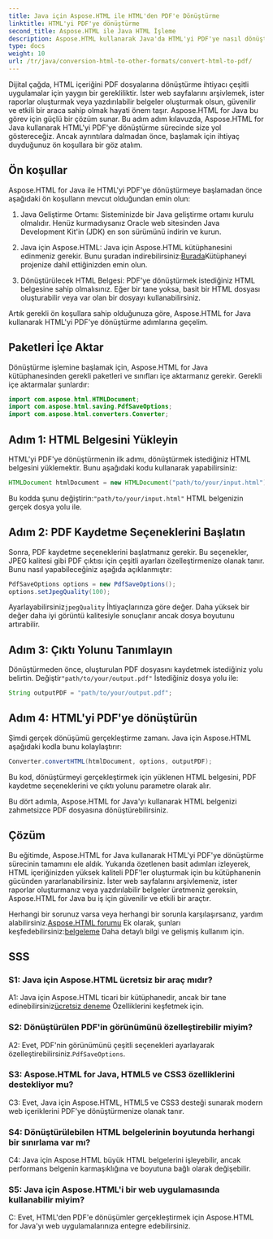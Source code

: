 ```yaml
---
title: Java için Aspose.HTML ile HTML'den PDF'e Dönüştürme
linktitle: HTML'yi PDF'ye dönüştürme
second_title: Aspose.HTML ile Java HTML İşleme
description: Aspose.HTML kullanarak Java'da HTML'yi PDF'ye nasıl dönüştüreceğinizi öğrenin. HTML içeriğinizden zahmetsizce yüksek kaliteli PDF'ler oluşturun.
type: docs
weight: 10
url: /tr/java/conversion-html-to-other-formats/convert-html-to-pdf/
---
```

Dijital çağda, HTML içeriğini PDF dosyalarına dönüştürme ihtiyacı çeşitli uygulamalar için yaygın bir gerekliliktir. İster web sayfalarını arşivlemek, ister raporlar oluşturmak veya yazdırılabilir belgeler oluşturmak olsun, güvenilir ve etkili bir araca sahip olmak hayati önem taşır. Aspose.HTML for Java bu görev için güçlü bir çözüm sunar. Bu adım adım kılavuzda, Aspose.HTML for Java kullanarak HTML'yi PDF'ye dönüştürme sürecinde size yol göstereceğiz. Ancak ayrıntılara dalmadan önce, başlamak için ihtiyaç duyduğunuz ön koşullara bir göz atalım.

## Ön koşullar

Aspose.HTML for Java ile HTML'yi PDF'ye dönüştürmeye başlamadan önce aşağıdaki ön koşulların mevcut olduğundan emin olun:

1. Java Geliştirme Ortamı: Sisteminizde bir Java geliştirme ortamı kurulu olmalıdır. Henüz kurmadıysanız Oracle web sitesinden Java Development Kit'in (JDK) en son sürümünü indirin ve kurun.

2.  Java için Aspose.HTML: Java için Aspose.HTML kütüphanesini edinmeniz gerekir. Bunu şuradan indirebilirsiniz:[Burada](https://releases.aspose.com/html/java/)Kütüphaneyi projenize dahil ettiğinizden emin olun.

3. Dönüştürülecek HTML Belgesi: PDF'ye dönüştürmek istediğiniz HTML belgesine sahip olmalısınız. Eğer bir tane yoksa, basit bir HTML dosyası oluşturabilir veya var olan bir dosyayı kullanabilirsiniz.

Artık gerekli ön koşullara sahip olduğunuza göre, Aspose.HTML for Java kullanarak HTML'yi PDF'ye dönüştürme adımlarına geçelim.

## Paketleri İçe Aktar

Dönüştürme işlemine başlamak için, Aspose.HTML for Java kütüphanesinden gerekli paketleri ve sınıfları içe aktarmanız gerekir. Gerekli içe aktarmalar şunlardır:

```java
import com.aspose.html.HTMLDocument;
import com.aspose.html.saving.PdfSaveOptions;
import com.aspose.html.converters.Converter;
```

## Adım 1: HTML Belgesini Yükleyin

HTML'yi PDF'ye dönüştürmenin ilk adımı, dönüştürmek istediğiniz HTML belgesini yüklemektir. Bunu aşağıdaki kodu kullanarak yapabilirsiniz:

```java
HTMLDocument htmlDocument = new HTMLDocument("path/to/your/input.html");
```

 Bu kodda şunu değiştirin:`"path/to/your/input.html"` HTML belgenizin gerçek dosya yolu ile.

## Adım 2: PDF Kaydetme Seçeneklerini Başlatın

Sonra, PDF kaydetme seçeneklerini başlatmanız gerekir. Bu seçenekler, JPEG kalitesi gibi PDF çıktısı için çeşitli ayarları özelleştirmenize olanak tanır. Bunu nasıl yapabileceğiniz aşağıda açıklanmıştır:

```java
PdfSaveOptions options = new PdfSaveOptions();
options.setJpegQuality(100);
```

 Ayarlayabilirsiniz`jpegQuality` İhtiyaçlarınıza göre değer. Daha yüksek bir değer daha iyi görüntü kalitesiyle sonuçlanır ancak dosya boyutunu artırabilir.

## Adım 3: Çıktı Yolunu Tanımlayın

 Dönüştürmeden önce, oluşturulan PDF dosyasını kaydetmek istediğiniz yolu belirtin. Değiştir`"path/to/your/output.pdf"` İstediğiniz dosya yolu ile:

```java
String outputPDF = "path/to/your/output.pdf";
```

## Adım 4: HTML'yi PDF'ye dönüştürün

Şimdi gerçek dönüşümü gerçekleştirme zamanı. Java için Aspose.HTML aşağıdaki kodla bunu kolaylaştırır:

```java
Converter.convertHTML(htmlDocument, options, outputPDF);
```

Bu kod, dönüştürmeyi gerçekleştirmek için yüklenen HTML belgesini, PDF kaydetme seçeneklerini ve çıktı yolunu parametre olarak alır.

Bu dört adımla, Aspose.HTML for Java'yı kullanarak HTML belgenizi zahmetsizce PDF dosyasına dönüştürebilirsiniz.

## Çözüm

Bu eğitimde, Aspose.HTML for Java kullanarak HTML'yi PDF'ye dönüştürme sürecinin tamamını ele aldık. Yukarıda özetlenen basit adımları izleyerek, HTML içeriğinizden yüksek kaliteli PDF'ler oluşturmak için bu kütüphanenin gücünden yararlanabilirsiniz. İster web sayfalarını arşivlemeniz, ister raporlar oluşturmanız veya yazdırılabilir belgeler üretmeniz gereksin, Aspose.HTML for Java bu iş için güvenilir ve etkili bir araçtır.

 Herhangi bir sorunuz varsa veya herhangi bir sorunla karşılaşırsanız, yardım alabilirsiniz.[Aspose.HTML forumu](https://forum.aspose.com/) Ek olarak, şunları keşfedebilirsiniz:[belgeleme](https://reference.aspose.com/html/java/) Daha detaylı bilgi ve gelişmiş kullanım için.

## SSS

### S1: Java için Aspose.HTML ücretsiz bir araç mıdır?
   
 A1: Java için Aspose.HTML ticari bir kütüphanedir, ancak bir tane edinebilirsiniz[ücretsiz deneme](https://releases.aspose.com/) Özelliklerini keşfetmek için.

### S2: Dönüştürülen PDF'in görünümünü özelleştirebilir miyim?

 A2: Evet, PDF'nin görünümünü çeşitli seçenekleri ayarlayarak özelleştirebilirsiniz.`PdfSaveOptions`.

### S3: Aspose.HTML for Java, HTML5 ve CSS3 özelliklerini destekliyor mu?

C3: Evet, Java için Aspose.HTML, HTML5 ve CSS3 desteği sunarak modern web içeriklerini PDF'ye dönüştürmenize olanak tanır.

### S4: Dönüştürülebilen HTML belgelerinin boyutunda herhangi bir sınırlama var mı?

C4: Java için Aspose.HTML büyük HTML belgelerini işleyebilir, ancak performans belgenin karmaşıklığına ve boyutuna bağlı olarak değişebilir.

### S5: Java için Aspose.HTML'i bir web uygulamasında kullanabilir miyim?

C: Evet, HTML'den PDF'e dönüşümler gerçekleştirmek için Aspose.HTML for Java'yı web uygulamalarınıza entegre edebilirsiniz.